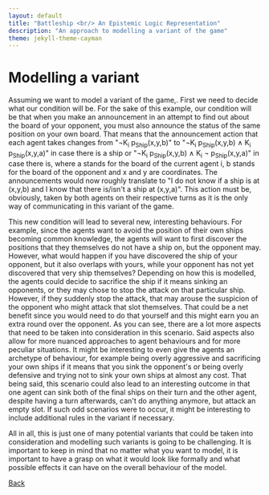 ```yaml
---
layout: default
title: "Battleship <br/> An Epistemic Logic Representation"
description: "An approach to modelling a variant of the game"
theme: jekyll-theme-cayman
---
```

# Modelling a variant
Assuming we want to model a variant of the game,. First we need to decide what our condition will be. For the sake of this example, our condition will be that when you make an announcement in an attempt to find out about the board of your opponent, you must also announce the status of the same position on your own board. That means that the announcement action that each agent takes changes from "&not;K<sub>i</sub> p<sub>Ship</sub>(x,y,b)" to "&not;K<sub>i</sub> p<sub>Ship</sub>(x,y,b) &and; K<sub>i</sub> p<sub>Ship</sub>(x,y,a)" in case there is a ship or "&not;K<sub>i</sub> p<sub>Ship</sub>(x,y,b) &and; K<sub>i</sub> &not; p<sub>Ship</sub>(x,y,a)" in case there is, where a stands for the board of the current agent i, b stands for the board of the opponent and x and y are coordinates. The announcements would now roughly translate to "I do not know if a ship is at (x,y,b) and I know that there is/isn't a ship at (x,y,a)". This action must be, obviously, taken by both agents on their respective turns as it is the only way of communicating in this variant of the game.

This new condition will lead to several new, interesting behaviours. For example, since the agents want to avoid the position of their own ships becoming common knowledge, the agents will want to first discover the positions that they themselves do not have a ship on, but the opponent may. However, what would happen if you have discovered the ship of your opponent, but it also overlaps with yours, while your opponent has not yet discovered that very ship themselves? Depending on how this is modelled, the agents could decide to sacrifice the ship if it means sinking an opponents, or they may chose to stop the attack on that particular ship. However, if they suddenly stop the attack, that may arouse the suspicion of the opponent who might attack that slot themselves. That could be a net benefit since you would need to do that yourself and this might earn you an extra round over the opponent. As you can see, there are a lot more aspects that need to be taken into consideration in this scenario. Said aspects also allow for more nuanced approaches to agent behaviours and for more peculiar situations. It might be interesting to even give the agents an archetype of behaviour, for example being overly aggressive and sacrificing your own ships if it means that you sink the opponent's or being overly defensive and trying not to sink your own ships at almost any cost. That being said, this scenario could also lead to an interesting outcome in that one agent can sink both of the final ships on their turn and the other agent, despite having a turn afterwards, can't do anything anymore, but attack an empty slot. If such odd scenarios were to occur, it might be interesting to include additional rules in the variant if necessary.

All in all, this is just one of many potential variants that could be taken into consideration and modelling such variants is going to be challenging. It is important to keep in mind that no matter what you want to model, it is important to have a grasp on what it would look like formally and what possible effects it can have on the overall behaviour of the model.

[Back](./)